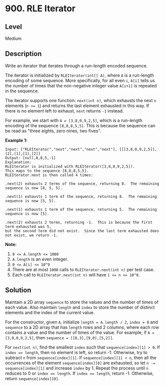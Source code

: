 # 900. RLE Iterator
## Level
Medium

## Description
Write an iterator that iterates through a run-length encoded sequence.

The iterator is initialized by `RLEIterator(int[] A)`, where `A` is a run-length encoding of some sequence. More specifically, for all even `i`, `A[i]` tells us the number of times that the non-negative integer value `A[i+1]` is repeated in the sequence.

The iterator supports one function: `next(int n)`, which exhausts the next `n` elements (`n >= 1`) and returns the last element exhausted in this way.  If there is no element left to exhaust, `next` returns `-1` instead.

For example, we start with `A = [3,8,0,9,2,5]`, which is a run-length encoding of the sequence `[8,8,8,5,5]`. This is because the sequence can be read as "three eights, zero nines, two fives".

**Example 1:**
```
Input: ["RLEIterator","next","next","next","next"], [[[3,8,0,9,2,5]],[2],[1],[1],[2]]
Output: [null,8,8,5,-1]
Explanation: 
RLEIterator is initialized with RLEIterator([3,8,0,9,2,5]).
This maps to the sequence [8,8,8,5,5].
RLEIterator.next is then called 4 times:

.next(2) exhausts 2 terms of the sequence, returning 8.  The remaining sequence is now [8, 5, 5].

.next(1) exhausts 1 term of the sequence, returning 8.  The remaining sequence is now [5, 5].

.next(1) exhausts 1 term of the sequence, returning 5.  The remaining sequence is now [5].

.next(2) exhausts 2 terms, returning -1.  This is because the first term exhausted was 5,
but the second term did not exist.  Since the last term exhausted does not exist, we return -1.
```

**Note:**

1. `0 <= A.length <= 1000`
2. `A.length` is an even integer.
3. `0 <= A[i] <= 10^9`
4. There are at most `1000` calls to `RLEIterator.next(int n)` per test case.
5. Each call to `RLEIterator.next(int n)` will have `1 <= n <= 10^9`.

## Solution
Maintain a 2D array `sequence` to store the values and the number of times of each value. Also maintain `length` and `index` to store the number of distinct elements and the index of the current value.

For the constructor, given `A`, initialize `length = A.length / 2`, `index = 0` and `sequence` to a 2D array that has `length` rows and 2 columns, where each row contains a value and the number of times of the value. For example, if `A = [3,8,0,9,2,5]`, then `sequence = [[8,3],[9,0],[5,2]]`.

For `next(int n)`, find the smallest `index` such that `sequence[index][1] > 0`. If `index == length`, then no element is left, so return -1. Otherwise, try to subtract `n` from `sequence[index][1]`. If `sequence[index][1] < n`, then all the occurrences of the element `sequence[index][0]` are exhausted, so let `n -= sequence[index][1]` and increase `index` by 1. Repeat the process until `n` reduces to 0 or `index == length`. If `index == length`, return -1. Otherwise, return `sequence[index][0]`.
